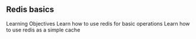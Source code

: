 ## Redis basics
Learning Objectives
Learn how to use redis for basic operations
Learn how to use redis as a simple cache